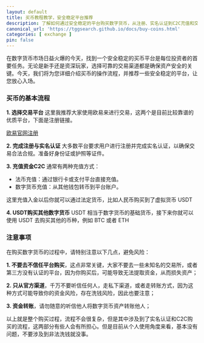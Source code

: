 ```yaml
---
layout: default
title: 买币教程教学，安全稳定平台推荐
description: 了解如何通过安全稳定的平台购买数字货币，从注册、实名认证到C2C充值和交易的全流程详细解析。推荐欧易和币安等优质交易平台，助您快速入门，轻松掌握买币技巧，保障资产安全无忧！
canonical_url: 'https://tggsearch.github.io/docs/buy-coins.html'
categories: [ exchange ]
pin: false
---
```

在数字货币市场日益火爆的今天，找到一个安全稳定的买币平台是每位投资者的首要任务。无论是新手还是资深玩家，选择可靠的交易渠道都是确保资产安全的关键。今天，我们将为您详细介绍买币的操作流程，并推荐一些安全稳定的平台，让您放心入场。

### 买币的基本流程

**1. 选择交易平台**
这里我推荐大家使用欧易来进行交易，这两个是目前比较靠谱的优质平台，下面是注册链接。

<div class='register-button'>
    <a href='./302.html?target=www.dqvzgdmisn.com/join/90884854' target='_blank'> 欧易官网注册 </a>
</div>

**2. 完成注册与实名认证**
大多数平台要求用户进行注册并完成实名认证，以确保交易合法合规。准备好身份证或护照等证件。

**3. 充值资金C2C**
通常有两种充值方式：
- 法币充值：通过银行卡或支付平台直接充值。
- 数字货币充值：从其他钱包转币到平台账户。

这里充值入金以后你就可以通过法定货币，比如人民币购买到了虚拟货币 USDT

**4. USDT购买其他数字货币**
USDT 相当于数字货币的基础货币，接下来你就可以使用 USDT 去购买其他的币种，例如 BTC 或者 ETH

### 注意事项
在购买数字货币的过程中，请特别注意以下几点，避免风险：

**1. 不要去不信任平台购买**，这点非常关键，大家不要去一些未知名的交易所，或者第三方没有认证的平台，因为你购买后，可能导致无法提取资金，从而损失资产；

**2. 只从官方渠道**，千万不要听信任何人，走私下渠道，或者走转账方式，因为这种方式可能导致你的资金风险，存在洗钱风险，因此也要注意；

**3. 资金转账**，请勿随意的听信他人将数字货币资产转账他人；


以上就是整个购买过程，流程不会很复杂，但是其中涉及到了实名认证和C2C购买的流程，这两部分有些人会有所担心。但是目前从个人使用角度来看，基本没有问题，不要涉及到非法洗钱就没事。
